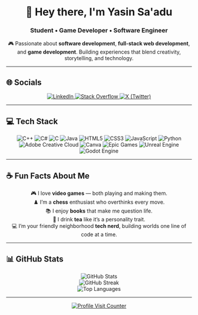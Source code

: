 <!-- Header / Banner -->
<h1 align="center">👋 Hey there, I'm Yasin Sa'adu</h1>
<h3 align="center">Student • Game Developer • Software Engineer</h3>

<p align="center">
🎮 Passionate about <b>software development</b>, <b>full-stack web development</b>, and <b>game development</b>.  
Building experiences that blend creativity, storytelling, and technology.  
</p>

---

## 🌐 Socials
<p align="center">
  <a href="https://linkedin.com/in/yasinsaadu">
    <img src="https://img.shields.io/badge/LinkedIn-%230077B5.svg?logo=linkedin&logoColor=white&style=for-the-badge" alt="LinkedIn"/>
  </a>
  <a href="https://stackoverflow.com/users/29143687/yasin-saadu">
    <img src="https://img.shields.io/badge/Stack%20Overflow-FE7A16?logo=stack-overflow&logoColor=white&style=for-the-badge" alt="Stack Overflow"/>
  </a>
  <a href="https://x.com/yasinsaadu">
    <img src="https://img.shields.io/badge/X-black.svg?logo=X&logoColor=white&style=for-the-badge" alt="X (Twitter)"/>
  </a>
</p>

---

## 💻 Tech Stack
<p align="center">
  <img src="https://img.shields.io/badge/c++-%2300599C.svg?style=for-the-badge&logo=c%2B%2B&logoColor=white" alt="C++"/>
  <img src="https://img.shields.io/badge/c%23-239120.svg?style=for-the-badge&logo=c-sharp&logoColor=white" alt="C#"/>
  <img src="https://img.shields.io/badge/c-%230A66C2.svg?style=for-the-badge&logo=c&logoColor=white" alt="C"/>
  <img src="https://img.shields.io/badge/java-%23ED8B00.svg?style=for-the-badge&logo=openjdk&logoColor=white" alt="Java"/> 
  <img src="https://img.shields.io/badge/html5-%23E34F26.svg?style=for-the-badge&logo=html5&logoColor=white" alt="HTML5"/>
  <img src="https://img.shields.io/badge/css3-%231572B6.svg?style=for-the-badge&logo=css3&logoColor=white" alt="CSS3"/>
  <img src="https://img.shields.io/badge/javascript-%23323330.svg?style=for-the-badge&logo=javascript&logoColor=%23F7DF1E" alt="JavaScript"/>
  <img src="https://img.shields.io/badge/python-3670A0.svg?style=for-the-badge&logo=python&logoColor=ffdd54" alt="Python"/>
  <img src="https://img.shields.io/badge/Adobe%20Creative%20Cloud-DA1F26.svg?style=for-the-badge&logo=Adobe%20Creative%20Cloud&logoColor=white" alt="Adobe Creative Cloud"/>
  <img src="https://img.shields.io/badge/Canva-%2300C4CC.svg?style=for-the-badge&logo=Canva&logoColor=white" alt="Canva"/>
  <img src="https://img.shields.io/badge/epicgames-%23313131.svg?style=for-the-badge&logo=epicgames&logoColor=white" alt="Epic Games"/>
  <img src="https://img.shields.io/badge/unrealengine-%23313131.svg?style=for-the-badge&logo=unrealengine&logoColor=white" alt="Unreal Engine"/>
  <img src="https://img.shields.io/badge/godot-%23478CBF.svg?style=for-the-badge&logo=godot-engine&logoColor=white" alt="Godot Engine"/>
</p>

---

## ☕ Fun Facts About Me
<p align="center">
  🎮 I love <b>video games</b> — both playing and making them.<br>
  ♟️ I’m a <b>chess</b> enthusiast who overthinks every move.<br>
  📚 I enjoy <b>books</b> that make me question life.<br>
  🍵 I drink <b>tea</b> like it’s a personality trait.<br>
  💻 I’m your friendly neighborhood <b>tech nerd</b>, building worlds one line of code at a time.
</p>

---

## 📊 GitHub Stats
<p align="center">
  <img src="https://github-readme-stats.vercel.app/api?username=yasinsaadu&theme=catppuccin_latte&hide_border=false&include_all_commits=false&count_private=false" alt="GitHub Stats"/><br/>
  <img src="https://github-readme-streak-stats.herokuapp.com/?user=yasinsaadu&theme=catppuccin_latte&hide_border=false" alt="GitHub Streak"/><br/>
  <img src="https://github-readme-stats.vercel.app/api/top-langs/?username=yasinsaadu&theme=catppuccin_latte&hide_border=false&layout=compact" alt="Top Languages"/>
</p>

---

<p align="center">
  <a href="https://visitcount.itsvg.in">
    <img src="https://visitcount.itsvg.in/api?id=yasinsaadu&icon=0&color=0" alt="Profile Visit Counter"/>
  </a>
</p>

<!-- Proudly built with GPRM (https://gprm.itsvg.in) -->